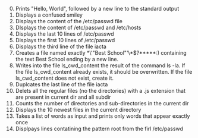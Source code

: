 0. Prints "Hello, World", followed by a new line to the standard output
1. Displays a confused smiley
2. Displays the content of the /etc/passwd file
3. DIsplays the content of /etc/passwd and /etc/hosts
4. Displays the last 10 lines of /etc/passwd
5. Displays the first 10 lines of /etc/passwd
6. Displays the third line of the file iacta
7. Creates a file named exactly \*\\'"Best School"\'\\*$\?\*\*\*\*\*:) containing the text Best School ending by a new line.
8. Writes into the file ls_cwd_content the result of the command ls -la. If the file ls_cwd_content already exists, it should be overwritten. If the file ls_cwd_content does not exist, create it.
9. Duplcates the last line of the file iacta
10. Delets all the regular files (no the directories) with a .js extension that are present in current dir and all subdir
11. Counts the number of directories and sub-directories in the current dir
12. Displays the 10 newest files in the current directory
13. Takes a list of words as input and prints only words that appear exactly once
14. Displpays lines contatining the pattern root from the firl /etc/passwd
